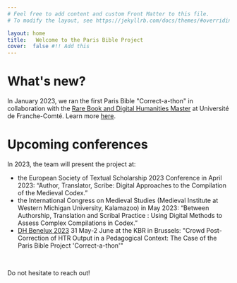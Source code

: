```yaml
---
# Feel free to add content and custom Front Matter to this file.
# To modify the layout, see https://jekyllrb.com/docs/themes/#overriding-theme-defaults

layout: home
title:   Welcome to the Paris Bible Project
cover:  false #!! Add this
---
```


<base target="_blank">


# What's new?

In January 2023, we ran the first Paris Bible "Correct-a-thon" in collaboration with the [Rare Book and Digital Humanities Master](https://rare-book-and-digital-humanities.ubfc.fr/presentation/) at Université de Franche-Comté. Learn more [here](https://parisbible.github.io/challenge/).


# Upcoming conferences

In 2023, the team will present the project at:

- the European Society of Textual Scholarship 2023 Conference in April 2023: “Author, Translator, Scribe: Digital Approaches to the Compilation of the Medieval Codex.” 
- the International Congress on Medieval Studies (Medieval Institute at Western Michigan University, Kalamazoo) in May 2023: “Between Authorship, Translation and Scribal Practice : Using Digital Methods to Assess Complex Compilations in Codex.”
- [DH Benelux 2023](https://2023.dhbenelux.org/) 31 May-2 June at the KBR in Brussels: "Crowd Post-Correction of HTR Output in a Pedagogical Context: The Case of the Paris Bible Project 'Correct-a-thon'"

<br>

Do not hesitate to reach out!
